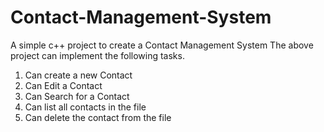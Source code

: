 # Contact-Management-System
A simple c++ project to create a Contact Management System
The above project can implement the following tasks.
1. Can create a new Contact 
2. Can Edit a Contact 
3. Can Search for a Contact
4. Can list all contacts in the file
5. Can delete the contact from the file
